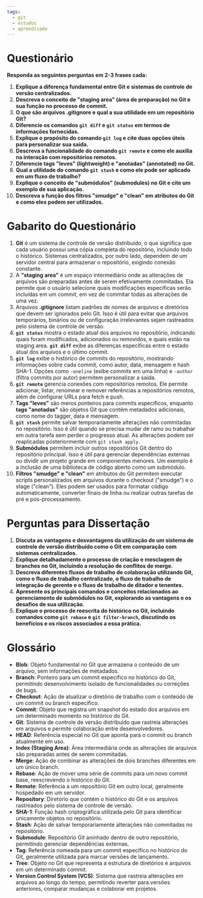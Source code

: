```yaml
---
tags:
  - git
  - estudos
  - aprendizado
---
```


# Questionário

**Responda as seguintes perguntas em 2-3 frases cada:**

1. **Explique a diferença fundamental entre Git e sistemas de controle de versão centralizados.**
2. **Descreva o conceito de "staging area" (área de preparação) no Git e sua função no processo de commit.**
3. **O que são arquivos .gitignore e qual a sua utilidade em um repositório Git?**
4. **Diferencie os comandos `git diff` e `git status` em termos de informações fornecidas.**
5. **Explique o propósito do comando `git log` e cite duas opções úteis para personalizar sua saída.**
6. **Descreva a funcionalidade do comando `git remote` e como ele auxilia na interação com repositórios remotos.**
7. **Diferencie tags "leves" (lightweight) e "anotadas" (annotated) no Git.**
8. **Qual a utilidade do comando `git stash` e como ele pode ser aplicado em um fluxo de trabalho?**
9. **Explique o conceito de "submódulos" (submodules) no Git e cite um exemplo de sua aplicação.**
10. **Descreva a função dos filtros "smudge" e "clean" em atributos do Git e como eles podem ser utilizados.**

# Gabarito do Questionário

1. **Git** é um sistema de controle de versão distribuído, o que significa que cada usuário possui uma cópia completa do repositório, incluindo todo o histórico. Sistemas centralizados, por outro lado, dependem de um servidor central para armazenar o repositório, exigindo conexão constante.
2. A **"staging area"** é um espaço intermediário onde as alterações de arquivos são preparadas antes de serem efetivamente commitadas. Ela permite que o usuário selecione quais modificações específicas serão incluídas em um commit, em vez de commitar todas as alterações de uma vez.
3. Arquivos **.gitignore** listam padrões de nomes de arquivos e diretórios que devem ser ignorados pelo Git. Isso é útil para evitar que arquivos temporários, binários ou de configuração irrelevantes sejam rastreados pelo sistema de controle de versão.
4. **`git status`** mostra o estado atual dos arquivos no repositório, indicando quais foram modificados, adicionados ou removidos, e quais estão na staging area. **`git diff`** exibe as diferenças específicas entre o estado atual dos arquivos e o último commit.
5. **`git log`** exibe o histórico de commits do repositório, mostrando informações sobre cada commit, como autor, data, mensagem e hash SHA-1. Opções como `-oneline` (exibe commits em uma linha) e `-author` (filtra commits por autor) permitem personalizar a saída.
6. **`git remote`** gerencia conexões com repositórios remotos. Ele permite adicionar, listar, renomear e remover referências a repositórios remotos, além de configurar URLs para fetch e push.
7. **Tags "leves"** são meros ponteiros para commits específicos, enquanto **tags "anotadas"** são objetos Git que contêm metadados adicionais, como nome do tagger, data e mensagem.
8. **`git stash`** permite salvar temporariamente alterações não commitadas no repositório. Isso é útil quando se precisa mudar de ramo ou trabalhar em outra tarefa sem perder o progresso atual. As alterações podem ser reaplicadas posteriormente com `git stash apply`.
9. **Submódulos** permitem incluir outros repositórios Git dentro do repositório principal. Isso é útil para gerenciar dependências externas ou dividir um projeto grande em componentes menores. Um exemplo é a inclusão de uma biblioteca de código aberto como um submódulo.
10. **Filtros "smudge" e "clean"** em atributos do Git permitem executar scripts personalizados em arquivos durante o checkout ("smudge") e o stage ("clean"). Eles podem ser usados para formatar código automaticamente, converter finais de linha ou realizar outras tarefas de pré e pós-processamento.

# Perguntas para Dissertação

1. **Discuta as vantagens e desvantagens da utilização de um sistema de controle de versão distribuído como o Git em comparação com sistemas centralizados.**
2. **Explique detalhadamente o processo de criação e mesclagem de branches no Git, incluindo a resolução de conflitos de merge.**
3. **Descreva diferentes fluxos de trabalho de colaboração utilizando Git, como o fluxo de trabalho centralizado, o fluxo de trabalho de integração de gerente e o fluxo de trabalho de ditador e tenentes.**
4. **Apresente os principais comandos e conceitos relacionados ao gerenciamento de submódulos no Git, explorando as vantagens e os desafios de sua utilização.**
5. **Explique o processo de reescrita do histórico no Git, incluindo comandos como `git rebase` e `git filter-branch`, discutindo os benefícios e os riscos associados a essa prática.**

# Glossário

- **Blob**: Objeto fundamental no Git que armazena o conteúdo de um arquivo, sem informações de metadados.
- **Branch**: Ponteiro para um commit específico no histórico do Git, permitindo desenvolvimento isolado de funcionalidades ou correções de bugs.
- **Checkout**: Ação de atualizar o diretório de trabalho com o conteúdo de um commit ou branch específico.
- **Commit**: Objeto que registra um snapshot do estado dos arquivos em um determinado momento no histórico do Git.
- **Git**: Sistema de controle de versão distribuído que rastreia alterações em arquivos e permite colaboração entre desenvolvedores.
- **HEAD**: Referência especial no Git que aponta para o commit ou branch atualmente em uso.
- **Index (Staging Area)**: Área intermediária onde as alterações de arquivos são preparadas antes de serem commitadas.
- **Merge**: Ação de combinar as alterações de dois branches diferentes em um único branch.
- **Rebase**: Ação de mover uma série de commits para um novo commit base, reescrevendo o histórico do Git.
- **Remote**: Referência a um repositório Git em outro local, geralmente hospedado em um servidor.
- **Repository**: Diretório que contém o histórico do Git e os arquivos rastreados pelo sistema de controle de versão.
- **SHA-1**: Função hash criptográfica utilizada pelo Git para identificar unicamente objetos no repositório.
- **Stash**: Ação de salvar temporariamente alterações não commitadas no repositório.
- **Submodule**: Repositório Git aninhado dentro de outro repositório, permitindo gerenciar dependências externas.
- **Tag**: Referência nomeada para um commit específico no histórico do Git, geralmente utilizada para marcar versões de lançamento.
- **Tree**: Objeto no Git que representa a estrutura de diretórios e arquivos em um determinado commit.
- **Version Control System (VCS)**: Sistema que rastreia alterações em arquivos ao longo do tempo, permitindo reverter para versões anteriores, comparar mudanças e colaborar em projetos.
